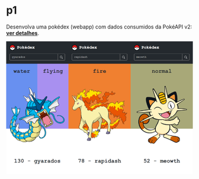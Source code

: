 # p1
Desenvolva uma pokédex (webapp) com dados consumidos da PokéAPI v2: [**ver detalhes**](https://aprendacodar.blogspot.com/2022/04/p1.html).

[![thumb](p1/assets/image/thumb.png)](https://aprendacodar.blogspot.com/2022/04/p1.html)
